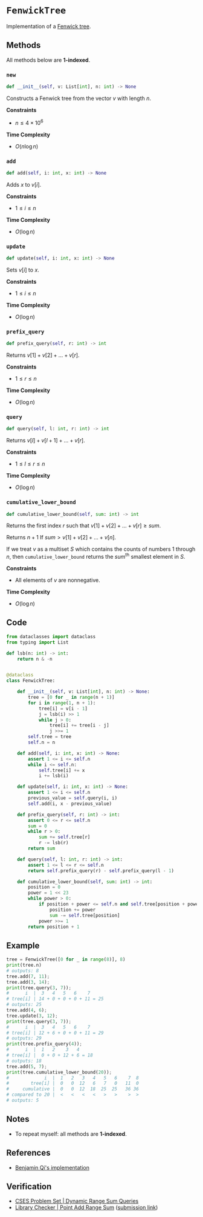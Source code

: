 # `FenwickTree`
Implementation of a [Fenwick tree](https://en.wikipedia.org/wiki/Fenwick_tree).

## Methods
All methods below are **1-indexed**.

### `new`
```python
def __init__(self, v: List[int], n: int) -> None
```

Constructs a Fenwick tree from the vector $v$ with length $n$.

**Constraints**
- $n \le 4 \times 10^{6}$ 

**Time Complexity**
- $O(n \log n)$

### `add`
```python
def add(self, i: int, x: int) -> None
```

Adds $x$ to $v[i]$.

**Constraints**
- $1 \le i \le n$

**Time Complexity**
- $O(\log n)$

### `update`
```python
def update(self, i: int, x: int) -> None
```

Sets $v[i]$ to $x$.

**Constraints**
- $1 \le i \le n$

**Time Complexity**
- $O(\log n)$

### `prefix_query`
```python
def prefix_query(self, r: int) -> int
```

Returns $v[1] + v[2] + \dots + v[r]$.

**Constraints**
- $1 \le r \le n$

**Time Complexity**
- $O(\log n)$

### `query`
```python
def query(self, l: int, r: int) -> int
```

Returns $v[l] + v[l + 1] + \dots + v[r]$.

**Constraints**
- $1 \le l \le r \le n$

**Time Complexity**
- $O(\log n)$

### `cumulative_lower_bound`
```python
def cumulative_lower_bound(self, sum: int) -> int
```

Returns the first index $r$ such that $v[1] + v[2] + \dots + v[r] \ge sum$.

Returns $n + 1$ If $sum > v[1] + v[2] + \dots + v[n]$.

If we treat $v$ as a multiset $S$ which contains the counts of numbers $1$ through $n$, then `cumulative_lower_bound`  returns the $sum^{\text{th}}$ smallest element in $S$.

**Constraints**
- All elements of $v$ are nonnegative.

**Time Complexity**
- $O(\log n)$

## Code
```python
from dataclasses import dataclass
from typing import List
```

```python
def lsb(n: int) -> int:
    return n & -n


@dataclass
class FenwickTree:

    def __init__(self, v: List[int], n: int) -> None:
        tree = [0 for _ in range(n + 1)]
        for i in range(1, n + 1):
            tree[i] = v[i - 1]
            j = lsb(i) >> 1
            while j > 0:
                tree[i] += tree[i - j]
                j >>= 1
        self.tree = tree
        self.n = n

    def add(self, i: int, x: int) -> None:
        assert 1 <= i <= self.n
        while i <= self.n:
            self.tree[i] += x
            i += lsb(i)

    def update(self, i: int, x: int) -> None:
        assert 1 <= i <= self.n
        previous_value = self.query(i, i)
        self.add(i, x - previous_value)

    def prefix_query(self, r: int) -> int:
        assert 0 <= r <= self.n
        sum = 0
        while r > 0:
            sum += self.tree[r]
            r -= lsb(r)
        return sum

    def query(self, l: int, r: int) -> int:
        assert 1 <= l <= r <= self.n
        return self.prefix_query(r) - self.prefix_query(l - 1)

    def cumulative_lower_bound(self, sum: int) -> int:
        position = 0
        power = 1 << 23
        while power > 0:
            if position + power <= self.n and self.tree[position + power] < sum:
                position += power
                sum -= self.tree[position]
            power >>= 1
        return position + 1
```

## Example
```python
tree = FenwickTree([0 for _ in range(8)], 8)
print(tree.n)
# outputs: 8
tree.add(7, 11);
tree.add(3, 14);
print(tree.query(3, 7));
#      i  |  3   4   5   6    7
# tree[i] | 14 + 0 + 0 + 0 + 11 = 25
# outputs: 25
tree.add(4, 6);
tree.update(3, 12);
print(tree.query(3, 7));
#      i  |  3   4   5   6    7
# tree[i] | 12 + 6 + 0 + 0 + 11 = 29
# outputs: 29
print(tree.prefix_query(4));
#      i  |  1   2    3   4
# tree[i] |  0 + 0 + 12 + 6 = 18
# outputs: 18
tree.add(5, 7);
print(tree.cumulative_lower_bound(20));
#             i  |  1   2   3   4   5   6    7  8
#        tree[i] |  0   0  12   6   7   0   11  0
#     cumulative |  0   0  12  18  25  25   36 36
# compared to 20 |  <   <   <   <   >   >    >  >   
# outputs: 5
```

## Notes
- To repeat myself: all methods are **1-indexed**.

## References
- [Benjamin Qi's implementation](https://github.com/bqi343/USACO/blob/master/Implementations/content/data-structures/1D%20Range%20Queries%20(9.2)/BIT.h)

## Verification
- [CSES Problem Set | Dynamic Range Sum Queries](https://cses.fi/problemset/task/1648)
- [Library Checker | Point Add Range Sum](https://judge.yosupo.jp/problem/point_add_range_sum) ([submission link](https://judge.yosupo.jp/submission/94590))